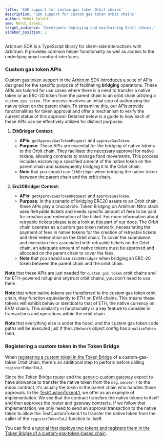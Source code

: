 ```yaml
---
title: 'SDK support for custom gas token Orbit chains'
description: 'SDK support for custom gas token Orbit chains'
author: Mehdi Salehi
sme: Mehdi Salehi
target_audience: 'Developers deploying and maintaining Orbit chains.'
sidebar_position: 2
---
```


Arbitrum SDK is a TypeScript library for client-side interactions with Arbitrum. It provides common helper functionality as well as access to the underlying smart contract interfaces.

### Custom gas token APIs

Custom gas token support in the Arbitrum SDK introduces a suite of APIs designed for the specific purpose of facilitating **bridging** operations. These APIs are tailored for use cases where there is a need to transfer a native token or an ERC-20 token from the parent chain to an orbit chain utilizing a `custom gas token`. The process involves an initial step of authorizing the native token on the parent chain. To streamline this, our APIs provide functionalities for token approval and offer a mechanism to verify the current status of this approval. Detailed below is a guide to how each of these APIs can be effectively utilized for distinct purposes:

1. **EthBridger Context:**

   - **APIs:** `getApproveGasTokenRequest` and `approveGasToken`.
   - **Purpose:** These APIs are essential for the bridging of native tokens to the Orbit chain. They facilitate the necessary approval for native tokens, allowing contracts to manage fund movements. This process includes escrowing a specified amount of the native token on the parent chain and subsequently bridging it to the Orbit chain.
   - **Note** that you should use `EthBridger` when bridging the native token between the parent chain and the orbit chain.

2. **Erc20Bridger Context:**
   - **APIs:** `getApproveGasTokenRequest` and `approveGasToken`.
   - **Purpose:** In the scenario of bridging ERC20 assets to an Orbit chain, these APIs play a crucial role. Token Bridging on Arbitrum Nitro stack uses Retryable tickets and needs specific amount of fees to be paid for creation and redemption of the ticket. For more information about retryable tickets please take a look at [this](/how-arbitrum-works/arbos/l1-l2-messaging.md#retryable-tickets) part of our docs. The Orbit chain operates as a custom gas token network, necessitating the payment of fees in native tokens for the creation of retryable tickets and their redemption on the Orbit chain. To cover the submission and execution fees associated with retryable tickets on the Orbit chain, an adequate amount of native tokens must be approved and allocated on the parent chain to cover the fees.
   - **Note** that you should use `Erc20Bridger` when bridging an ERC-20 token between the parent chain and the orbit chain.

**Note** that these APIs are just needed for `custom gas token` orbit chains and for ETH-powered rollup and anytrust orbit chains, you don't need to use them.

**Note** that when native tokens are transferred to the custom gas token orbit chain, they function equivalently to ETH on EVM chains. This means these tokens will exhibit behavior identical to that of ETH, the native currency on EVM chains. This similarity in functionality is a key feature to consider in transactions and operations within the orbit chain.

**Note** that everything else is under the hood, and the custom gas token code paths will be executed just if the `L2Network` object config has a `nativeToken` field.

### Registering a custom token in the Token Bridge

When [registering a custom token in the Token Bridge](/build-decentralized-apps/token-bridging/03-token-bridge-erc20.md#setting-up-your-token-with-the-generic-custom-gateway) of a custom-gas-token Orbit chain, there's an additional step to perform before calling `registerTokenToL2`.

Since the Token Bridge [router](https://github.com/OffchainLabs/token-bridge-contracts/blob/main/contracts/tokenbridge/ethereum/gateway/L1OrbitGatewayRouter.sol#L142-L144) and the [generic-custom gateway](https://github.com/OffchainLabs/token-bridge-contracts/blob/main/contracts/tokenbridge/ethereum/gateway/L1OrbitCustomGateway.sol#L203-L210) expect to have allowance to transfer the native token from the `msg.sender()` to the inbox contract, it's usually the token in the parent chain who handles those approvals. In the [TestCustomTokenL1](https://github.com/OffchainLabs/token-bridge-contracts/blob/main/contracts/tokenbridge/test/TestCustomTokenL1.sol#L158-L168), we offer as an example of implementation. We see that the contract transfers the native tokens to itself and then approves the router and gateway contracts. If we follow that implementation, we only need to send an approval transaction to the native token to allow the TestCustomTokenL1 to transfer the native token from the caller of the `registerTokenToL2` function to itself.

You can find a [tutorial that deploys two tokens and registers them in the Token Bridge of a custom-gas-token-based chain](https://github.com/OffchainLabs/arbitrum-tutorials/tree/master/packages/custom-token-bridging).
